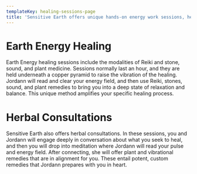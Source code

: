 ```yaml
---
templateKey: healing-sessions-page
title: 'Sensitive Earth offers unique hands-on energy work sessions, herbal consultations, and classes in plant and energetic medicine.'
---
```

# Earth Energy Healing
Earth Energy healing sessions include the modalities of Reiki and stone, sound, and plant medicine. Sessions normally last an hour, and they are held underneath a copper pyramid to raise the vibration of the healing. Jordann will read and clear your energy field, and then use Reiki, stones, sound, and plant remedies to bring you into a deep state of relaxation and balance. This unique method amplifies your specific healing process.
# Herbal Consultations
Sensitive Earth also offers herbal consultations. In these sessions, you and Jordann will engage deeply in conversation about what you seek to heal, and then you will drop into meditation where Jordann will read your pulse and energy field. After connecting, she will offer plant and vibrational remedies that are in alignment for you. These entail potent, custom remedies that Jordann prepares with you in heart.

